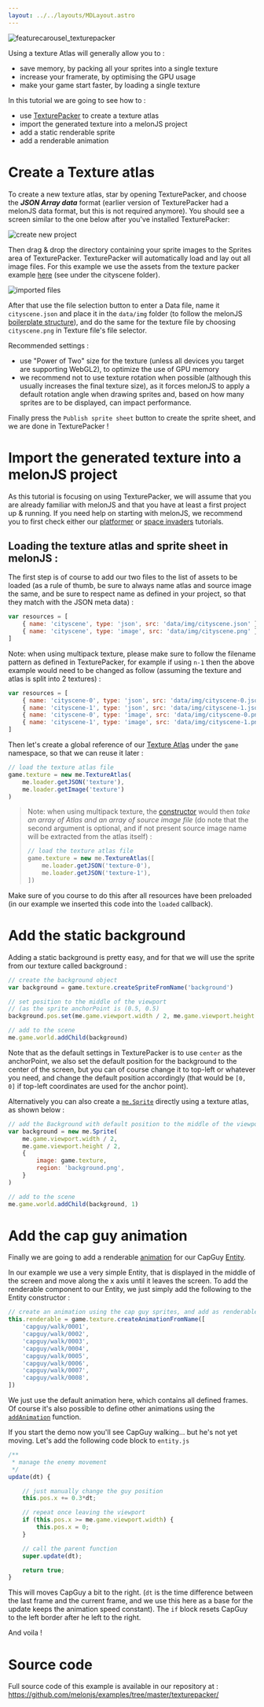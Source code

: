 ```yaml
---
layout: ../../layouts/MDLayout.astro
---
```


![featurecarousel_texturepacker](https://cloud.githubusercontent.com/assets/4033090/10114747/0c568f58-6429-11e5-975a-f32eedfc1505.png)

Using a texture Atlas will generally allow you to :

-   save memory, by packing all your sprites into a single texture
-   increase your framerate, by optimising the GPU usage
-   make your game start faster, by loading a single texture

In this tutorial we are going to see how to :

-   use [TexturePacker](https://www.codeandweb.com/texturepacker) to create a texture atlas
-   import the generated texture into a melonJS project
-   add a static renderable sprite
-   add a renderable animation

# Create a Texture atlas

To create a new texture atlas, star by opening TexturePacker, and choose the _**JSON Array data**_ format (earlier version of TexturePacker had a melonJS data format, but this is not required anymore). You should see a screen similar to the one below after you've installed TexturePacker:

![create new project](https://cloud.githubusercontent.com/assets/4033090/11137431/921f57de-89f2-11e5-84d2-2ed1d0bbfc25.png)

Then drag & drop the directory containing your sprite images to the Sprites area of TexturePacker. TexturePacker will automatically load and lay out all image files. For this example we use the assets from the texture packer example [here](https://github.com/melonjs/examples/tree/master/texturepacker/data/img/assets) (see under the cityscene folder).

![imported files](https://cloud.githubusercontent.com/assets/4033090/10100023/7a659c04-63c1-11e5-8f83-8693de9d7ee5.png)

After that use the file selection button to enter a Data file, name it `cityscene.json` and place it in the `data/img` folder (to follow the melonJS [boilerplate structure](https://github.com/melonjs/es6-boilerplate#folder-structure)), and do the same for the texture file by choosing `cityscene.png` in Texture file's file selector.

Recommended settings :

-   use "Power of Two" size for the texture (unless all devices you target are supporting WebGL2), to optimize the use of GPU memory
-   we recommend not to use texture rotation when possible (although this usually increases the final texture size), as it forces melonJS to apply a default rotation angle when drawing sprites and, based on how many sprites are to be displayed, can impact performance.

Finally press the `Publish sprite sheet` button to create the sprite sheet, and we are done in TexturePacker !

# Import the generated texture into a melonJS project

As this tutorial is focusing on using TexturePacker, we will assume that you are already familiar with melonJS and that you have at least a first project up & running. If you need help on starting with melonJS, we recommend you to first check either our [platformer](http://melonjs.github.io/tutorial-platformer/) or [space invaders](http://melonjs.github.io/tutorial-space-invaders/) tutorials.

## Loading the texture atlas and sprite sheet in melonJS :

The first step is of course to add our two files to the list of assets to be loaded (as a rule of thumb, be sure to always name atlas and source image the same, and be sure to respect name as defined in your project, so that they match with the JSON meta data) :

```js
var resources = [
    { name: 'cityscene', type: 'json', src: 'data/img/cityscene.json' },
    { name: 'cityscene', type: 'image', src: 'data/img/cityscene.png' },
]
```

Note: when using multipack texture, please make sure to follow the filename pattern as defined in TexturePacker, for example if using `n-1` then the above example would need to be changed as follow (assuming the texture and atlas is split into 2 textures) :

```js
var resources = [
    { name: 'cityscene-0', type: 'json', src: 'data/img/cityscene-0.json' },
    { name: 'cityscene-1', type: 'json', src: 'data/img/cityscene-1.json' },
    { name: 'cityscene-0', type: 'image', src: 'data/img/cityscene-0.png' },
    { name: 'cityscene-1', type: 'image', src: 'data/img/cityscene-1.png' },
]
```

Then let's create a global reference of our [Texture Atlas](http://melonjs.github.io/melonJS/docs/TextureAtlas.html) under the `game` namespace, so that we can reuse it later :

```js
// load the texture atlas file
game.texture = new me.TextureAtlas(
    me.loader.getJSON('texture'),
    me.loader.getImage('texture')
)
```

> Note: when using multipack texture, the [constructor](http://melonjs.github.io/melonJS/docs/TextureAtlas.html) would then _take an array of Atlas and an array of source image file_ (do note that the second argument is optional, and if not present source image name will be extracted from the atlas itself) :
>
> ```js
> // load the texture atlas file
> game.texture = new me.TextureAtlas([
>     me.loader.getJSON('texture-0'),
>     me.loader.getJSON('texture-1'),
> ])
> ```

Make sure of you course to do this after all resources have been preloaded (in our example we inserted this code into the `loaded` callback).

# Add the static background

Adding a static background is pretty easy, and for that we will use the sprite from our texture called background :

```js
// create the background object
var background = game.texture.createSpriteFromName('background')

// set position to the middle of the viewport
// (as the sprite anchorPoint is (0.5, 0.5)
background.pos.set(me.game.viewport.width / 2, me.game.viewport.height / 2, 1)

// add to the scene
me.game.world.addChild(background)
```

Note that as the default settings in TexturePacker is to use `center` as the anchorPoint, we also set the default position for the background to the center of the screen, but you can of course change it to top-left or whatever you need, and change the default position accordingly (that would be `[0, 0]` if top-left coordinates are used for the anchor point).

Alternatively you can also create a [`me.Sprite`](http://melonjs.github.io/docs/me.Sprite.html) directly using a texture atlas, as shown below :

```js
// add the Background with default position to the middle of the viewport
var background = new me.Sprite(
    me.game.viewport.width / 2,
    me.game.viewport.height / 2,
    {
        image: game.texture,
        region: 'background.png',
    }
)

// add to the scene
me.game.world.addChild(background, 1)
```

# Add the cap guy animation

Finally we are going to add a renderable [animation](http://melonjs.github.io/docs/me.AnimationSheet.html) for our CapGuy [Entity](http://melonjs.github.io/docs/me.Entity.html).

In our example we use a very simple Entity, that is displayed in the middle of the screen and move along the x axis until it leaves the screen. To add the renderable component to our Entity, we just simply add the following to the Entity constructor :

```js
// create an animation using the cap guy sprites, and add as renderable
this.renderable = game.texture.createAnimationFromName([
    'capguy/walk/0001',
    'capguy/walk/0002',
    'capguy/walk/0003',
    'capguy/walk/0004',
    'capguy/walk/0005',
    'capguy/walk/0006',
    'capguy/walk/0007',
    'capguy/walk/0008',
])
```

We just use the default animation here, which contains all defined frames. Of course it's also possible to define other animations using the [`addAnimation`](http://melonjs.github.io/docs/me.AnimationSheet.html#addAnimation) function.

If you start the demo now you'll see CapGuy walking... but he's not yet moving. Let's add the following code block to `entity.js`

```js
/**
 * manage the enemy movement
 */
update(dt) {

    // just manually change the guy position
    this.pos.x += 0.3*dt;

    // repeat once leaving the viewport
    if (this.pos.x >= me.game.viewport.width) {
        this.pos.x = 0;
    }

    // call the parent function
    super.update(dt);

    return true;
}
```

This will moves CapGuy a bit to the right. (`dt` is the time difference between the last frame and the current frame, and we use this here as a base for the update keeps the animation speed constant). The `if` block resets CapGuy to the left border after he left to the right.

And voila !

# Source code

Full source code of this example is available in our repository at :
https://github.com/melonjs/examples/tree/master/texturepacker/
